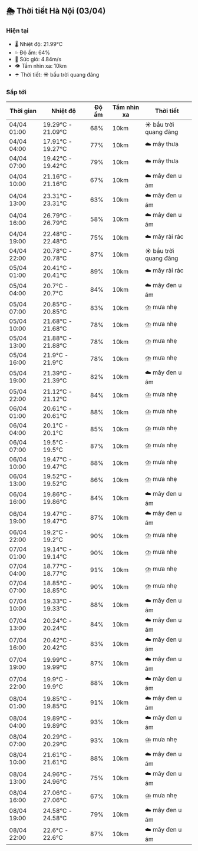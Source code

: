 ## 🌦️ Thời tiết Hà Nội (03/04)

### Hiện tại

- 🌡️ Nhiệt độ: 21.99℃
- 💦 Độ ẩm: 64%
- 💨 Sức gió: 4.84m/s
- 👁️ Tầm nhìn xa: 10km
- ☂️ Thời tiết: ☀️ bầu trời quang đãng

### Sắp tới

| Thời gian | Nhiệt độ | Độ ẩm | Tầm nhìn xa | Thời tiết |
| --- | --- | --- | --- | --- |
| 04/04 01:00 | 19.29℃ - 21.09℃ | 68% | 10km | ☀️ bầu trời quang đãng |
| 04/04 04:00 | 17.91℃ - 19.27℃ | 77% | 10km | ☁️ mây thưa |
| 04/04 07:00 | 19.42℃ - 19.42℃ | 79% | 10km | ☁️ mây thưa |
| 04/04 10:00 | 21.16℃ - 21.16℃ | 67% | 10km | ☁️ mây đen u ám |
| 04/04 13:00 | 23.31℃ - 23.31℃ | 63% | 10km | ☁️ mây đen u ám |
| 04/04 16:00 | 26.79℃ - 26.79℃ | 58% | 10km | ☁️ mây đen u ám |
| 04/04 19:00 | 22.48℃ - 22.48℃ | 75% | 10km | ☁️ mây rải rác |
| 04/04 22:00 | 20.78℃ - 20.78℃ | 87% | 10km | ☀️ bầu trời quang đãng |
| 05/04 01:00 | 20.41℃ - 20.41℃ | 89% | 10km | ☁️ mây rải rác |
| 05/04 04:00 | 20.7℃ - 20.7℃ | 84% | 10km | ☁️ mây đen u ám |
| 05/04 07:00 | 20.85℃ - 20.85℃ | 83% | 10km | ⛈️ mưa nhẹ |
| 05/04 10:00 | 21.68℃ - 21.68℃ | 78% | 10km | ⛈️ mưa nhẹ |
| 05/04 13:00 | 21.88℃ - 21.88℃ | 78% | 10km | ⛈️ mưa nhẹ |
| 05/04 16:00 | 21.9℃ - 21.9℃ | 78% | 10km | ⛈️ mưa nhẹ |
| 05/04 19:00 | 21.39℃ - 21.39℃ | 82% | 10km | ☁️ mây đen u ám |
| 05/04 22:00 | 21.12℃ - 21.12℃ | 84% | 10km | ⛈️ mưa nhẹ |
| 06/04 01:00 | 20.61℃ - 20.61℃ | 88% | 10km | ⛈️ mưa nhẹ |
| 06/04 04:00 | 20.1℃ - 20.1℃ | 85% | 10km | ⛈️ mưa nhẹ |
| 06/04 07:00 | 19.5℃ - 19.5℃ | 87% | 10km | ⛈️ mưa nhẹ |
| 06/04 10:00 | 19.47℃ - 19.47℃ | 88% | 10km | ⛈️ mưa nhẹ |
| 06/04 13:00 | 19.52℃ - 19.52℃ | 86% | 10km | ⛈️ mưa nhẹ |
| 06/04 16:00 | 19.86℃ - 19.86℃ | 84% | 10km | ☁️ mây đen u ám |
| 06/04 19:00 | 19.47℃ - 19.47℃ | 87% | 10km | ☁️ mây đen u ám |
| 06/04 22:00 | 19.2℃ - 19.2℃ | 90% | 10km | ⛈️ mưa nhẹ |
| 07/04 01:00 | 19.14℃ - 19.14℃ | 90% | 10km | ⛈️ mưa nhẹ |
| 07/04 04:00 | 18.77℃ - 18.77℃ | 91% | 10km | ⛈️ mưa nhẹ |
| 07/04 07:00 | 18.85℃ - 18.85℃ | 90% | 10km | ⛈️ mưa nhẹ |
| 07/04 10:00 | 19.33℃ - 19.33℃ | 88% | 10km | ☁️ mây đen u ám |
| 07/04 13:00 | 20.24℃ - 20.24℃ | 84% | 10km | ☁️ mây đen u ám |
| 07/04 16:00 | 20.42℃ - 20.42℃ | 83% | 10km | ☁️ mây đen u ám |
| 07/04 19:00 | 19.99℃ - 19.99℃ | 87% | 10km | ☁️ mây đen u ám |
| 07/04 22:00 | 19.9℃ - 19.9℃ | 88% | 10km | ☁️ mây đen u ám |
| 08/04 01:00 | 19.85℃ - 19.85℃ | 91% | 10km | ☁️ mây đen u ám |
| 08/04 04:00 | 19.89℃ - 19.89℃ | 93% | 10km | ☁️ mây đen u ám |
| 08/04 07:00 | 20.29℃ - 20.29℃ | 93% | 10km | ⛈️ mưa nhẹ |
| 08/04 10:00 | 21.61℃ - 21.61℃ | 88% | 10km | ☁️ mây đen u ám |
| 08/04 13:00 | 24.96℃ - 24.96℃ | 75% | 10km | ☁️ mây đen u ám |
| 08/04 16:00 | 27.06℃ - 27.06℃ | 67% | 10km | ⛈️ mưa nhẹ |
| 08/04 19:00 | 24.58℃ - 24.58℃ | 79% | 10km | ☁️ mây đen u ám |
| 08/04 22:00 | 22.6℃ - 22.6℃ | 87% | 10km | ☁️ mây đen u ám |
